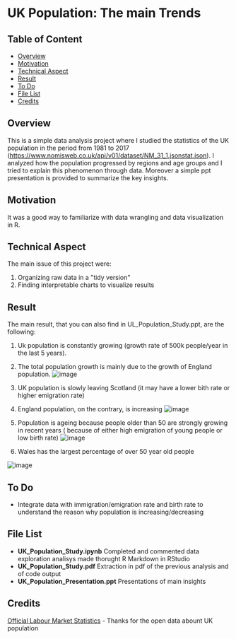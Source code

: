 # UK Population: The main Trends

## Table of Content
  * [Overview](#overview)
  * [Motivation](#motivation)
  * [Technical Aspect](#technical-aspect)
  * [Result](#result)
  * [To Do](#to-do)
  * [File List](#file-list)
  * [Credits](#credits)


  
## Overview <a name="overview" />
This is a simple data analysis project where I studied the statistics of the UK population in the period from 1981 to 2017 (https://www.nomisweb.co.uk/api/v01/dataset/NM_31_1.jsonstat.json). I analyzed how the population progressed by regions and age groups and I tried to explain this phenomenon through data. Moreover a simple ppt presentation is provided to summarize the key insights. 

## Motivation <a name="motivation" />
It was a good way to familiarize with data wrangling and data visualization in R.

## Technical Aspect <a name="technical-aspects" />
The main issue of this project were:
1. Organizing raw data in a "tidy version"
2. Finding interpretable charts to visualize results

## Result <a name="result" />
The main result, that you can also find in UL_Population_Study.ppt, are the following:
1. Uk population is constantly growing (growth rate of 500k people/year in the last 5 years).
2. The total population growth is mainly due to the growth of England population.
![image](https://user-images.githubusercontent.com/29163695/121808797-7e1ec200-cc5a-11eb-94b7-36f82c999790.png)

3. UK population is slowly leaving Scotland (it may have a lower bith rate or higher emigration rate)
4. England population, on the contrary, is increasing 
![image](https://user-images.githubusercontent.com/29163695/121808980-48c6a400-cc5b-11eb-84d2-c3e61877d58a.png)

5. Population is ageing because people older than 50 are strongly growing in recent years ( because of either high emigration of young people or low birth rate)
![image](https://user-images.githubusercontent.com/29163695/121811058-66980700-cc63-11eb-8865-7fdad80f82db.png)

6. Wales has the largest percentage of over 50 year old people

![image](https://user-images.githubusercontent.com/29163695/121809055-98a56b00-cc5b-11eb-8de1-b40b7269b79d.png)

## To Do <a name="to-do" />
* Integrate data with immigration/emigration rate and birth rate to understand the reason why population is increasing/decreasing

## File List <a name="file-list" />
* **UK_Population_Study.ipynb** Completed and commented data exploration analisys made thorught R Markdown in RStudio
* **UK_Population_Study.pdf** Extraction in pdf of the previous analysis and of code output
* **UK_Population_Presentation.ppt** Presentations of main insights

## Credits <a name="credits" />
[Official Labour Market Statistics](https://www.nomisweb.co.uk/) - Thanks for the open data abount UK population
